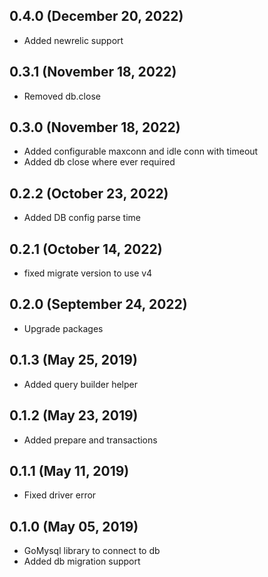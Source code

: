 ## 0.4.0 (December 20, 2022)
  - Added newrelic support

## 0.3.1 (November 18, 2022)
  - Removed db.close

## 0.3.0 (November 18, 2022)
  - Added configurable maxconn and idle conn with timeout
  - Added db close where ever required

## 0.2.2 (October 23, 2022)
  - Added DB config parse time

## 0.2.1 (October 14, 2022)
  - fixed migrate version to use v4

## 0.2.0 (September 24, 2022)
  - Upgrade packages

## 0.1.3 (May 25, 2019)
  - Added query builder helper

## 0.1.2 (May 23, 2019)
  - Added prepare and transactions

## 0.1.1 (May 11, 2019)
  - Fixed driver error

## 0.1.0 (May 05, 2019)
  - GoMysql library to connect to db
  - Added db migration support
